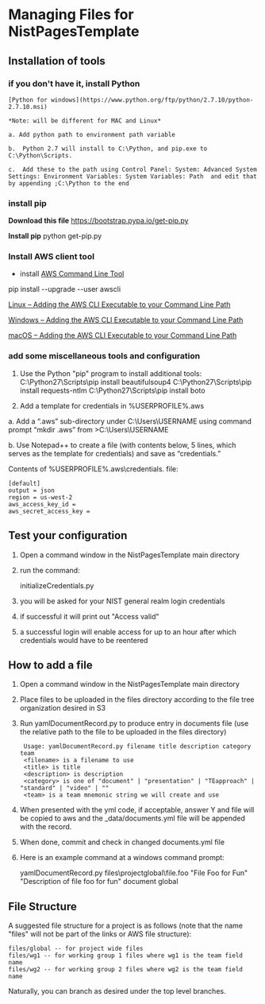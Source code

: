 # Managing Files for NistPagesTemplate

## Installation of tools

### if you don't have it, install Python

	[Python for windows](https://www.python.org/ftp/python/2.7.10/python-2.7.10.msi) 
	
	*Note: will be different for MAC and Linux*

	a. Add python path to environment path variable

	b.	Python 2.7 will install to C:\Python, and pip.exe to C:\Python\Scripts. 
	
	c.	Add these to the path using Control Panel: System: Advanced System Settings: Environment Variables: System Variables: Path  and edit that by appending ;C:\Python to the end 
	
### install pip

**Download this file**
https://bootstrap.pypa.io/get-pip.py

**Install pip**
python get-pip.py

### Install AWS client tool
* install [AWS Command Line Tool](http://docs.aws.amazon.com/cli/latest/userguide/installing.html)

pip install --upgrade --user awscli

[Linux – Adding the AWS CLI Executable to your Command Line Path](http://docs.aws.amazon.com/cli/latest/userguide/awscli-install-linux.html#awscli-install-linux-path)

[Windows – Adding the AWS CLI Executable to your Command Line Path](http://docs.aws.amazon.com/cli/latest/userguide/awscli-install-windows.html#awscli-install-windows-path)

[macOS – Adding the AWS CLI Executable to your Command Line Path](http://docs.aws.amazon.com/cli/latest/userguide/cli-install-macos.html#awscli-install-osx-path)

### add some miscellaneous tools and configuration

1. Use the Python "pip" program to install additional tools:
    C:\Python27\Scripts\pip install beautifulsoup4
    C:\Python27\Scripts\pip install requests-ntlm
    C:\Python27\Scripts\pip install boto

1. Add a template for credentials in %USERPROFILE%\.aws


a.	Add a “.aws” sub-directory under C:\Users\USERNAME using command prompt “mkdir .aws” from >C:\Users\USERNAME 


b.	Use Notepad++ to create a file (with contents below, 5 lines, which serves as the template for credentials) and save as “credentials.”


Contents of %USERPROFILE%\.aws\credentials. file:

	[default]
	output = json
	region = us-west-2
	aws_access_key_id = 
	aws_secret_access_key = 

## Test your configuration
1. Open a command window in the NistPagesTemplate main directory
1. run the command:

	initializeCredentials.py

1. you will be asked for your NIST general realm login credentials
1. if successful it will print out "Access valid"
1. a successful login will enable access for up to an hour after which credentials would have to be reentered

## How to add a file
1. Open a command window in the NistPagesTemplate main directory
1. Place files to be uploaded in the files directory according to the file tree organization desired in S3 
1. Run yamlDocumentRecord.py to produce entry in documents file (use the relative path to the file to be uploaded in the files directory)


		Usage: yamlDocumentRecord.py filename title description category team
		<filename> is a filename to use
		<title> is title
		<description> is description
		<category> is one of "document" | "presentation" | "TEapproach" | "standard" | "video" | ""
		<team> is a team mnemonic string we will create and use


1. When presented with the yml code, if acceptable, answer Y and file will be copied to aws and the _data/documents.yml file will be appended with the record.
1. When done, commit and check in changed documents.yml file
2. Here is an example command at a windows command prompt:


	yamlDocumentRecord.py files\projectglobal\file.foo "File Foo for Fun" "Description of file foo for fun" document global
  
    
        
 
## File Structure
A suggested file structure for a project is as follows (note that the name "files" will not be part of the links or AWS file structure):

    files/global -- for project wide files
    files/wg1 -- for working group 1 files where wg1 is the team field name
    files/wg2 -- for working group 2 files where wg2 is the team field name
    
Naturally, you can branch as desired under the top level branches.